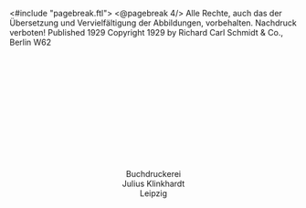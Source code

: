 <#include "pagebreak.ftl">
\<@pagebreak 4/>
Alle Rechte, auch das der Übersetzung und Vervielfältigung der
Abbildungen, vorbehalten. Nachdruck verboten! Published 1929
Copyright 1929 by Richard Carl Schmidt & Co., Berlin W62

<div style="text-align: center; white-space: pre; padding-top: 200px;">Buchdruckerei
Julius Klinkhardt
Leipzig</div>

